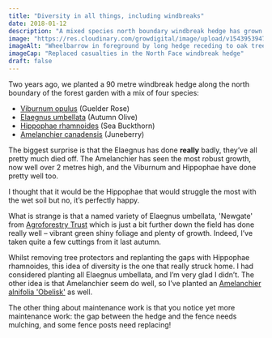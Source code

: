 ```yaml
---
title: "Diversity in all things, including windbreaks"
date: 2018-01-12
description: "A mixed species north boundary windbreak hedge has grown on leaps and bounds"
image: "https://res.cloudinary.com/growdigital/image/upload/v1543953947/north-face-39615815062.jpg"
imageAlt: "Wheelbarrow in foreground by long hedge receding to oak tree"
imageCap: "Replaced casualties in the North Face windbreak hedge"
draft: false
---
```


Two years ago, we planted a 90 metre windbreak hedge along the north boundary of the forest garden with a mix of four species:

* [Viburnum opulus](http://www.pfaf.org/user/Plant.aspx?LatinName=viburnum+opulus) (Guelder Rose)
* [Elaegnus umbellata](http://pfaf.org/user/Plant.aspx?LatinName=Elaeagnus+umbellata) (Autumn Olive)
* [Hippophae rhamnoides](http://www.pfaf.org/User/plant.aspx?LatinName=Hippophae+rhamnoides) (Sea Buckthorn)
* [Amelanchier canadensis](http://www.pfaf.org/user/Plant.aspx?LatinName=Amelanchier+canadensis) (Juneberry)

The biggest surprise is that the Elaegnus has done **really** badly, they’ve all pretty much died off. The Amelanchier has seen the most robust growth, now well over 2 metres high, and the Viburnum and Hippophae have done pretty well too.

I thought that it would be the Hippophae that would struggle the most with the wet soil but no, it’s perfectly happy.

What is strange is that a named variety of Elaegnus umbellata, 'Newgate' from [Agroforestry Trust](https://www.agroforestry.co.uk/product/elaeagnus-umbellata-newgate/) which is just a bit further down the field has done really well – vibrant green shiny foliage and plenty of growth. Indeed, I’ve taken quite a few cuttings from it last autumn.

Whilst removing tree protectors and replanting the gaps with Hippophae rhamnoides, this idea of diversity is the one that really struck home. I had considered planting all Elaegnus umbellata, and I’m very glad I didn’t. The other idea is that Amelanchier seem do well, so I’ve planted an [Amelanchier alnifolia 'Obelisk'](https://www.ashwoodnurseries.com/shop/amelanchier-alnifolia-obelisk.html) as well.

The other thing about maintenance work is that you notice yet more maintenance work: the gap between the hedge and the fence needs mulching, and some fence posts need replacing!
